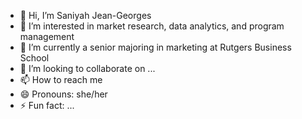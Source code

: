 - 👋 Hi, I’m Saniyah Jean-Georges
- 👀 I’m interested in market research, data analytics, and program management
- 🌱 I’m currently a senior majoring in marketing at Rutgers Business School
- 💞️ I’m looking to collaborate on ...
- 📫 How to reach me 
- 😄 Pronouns: she/her
- ⚡ Fun fact: ...


